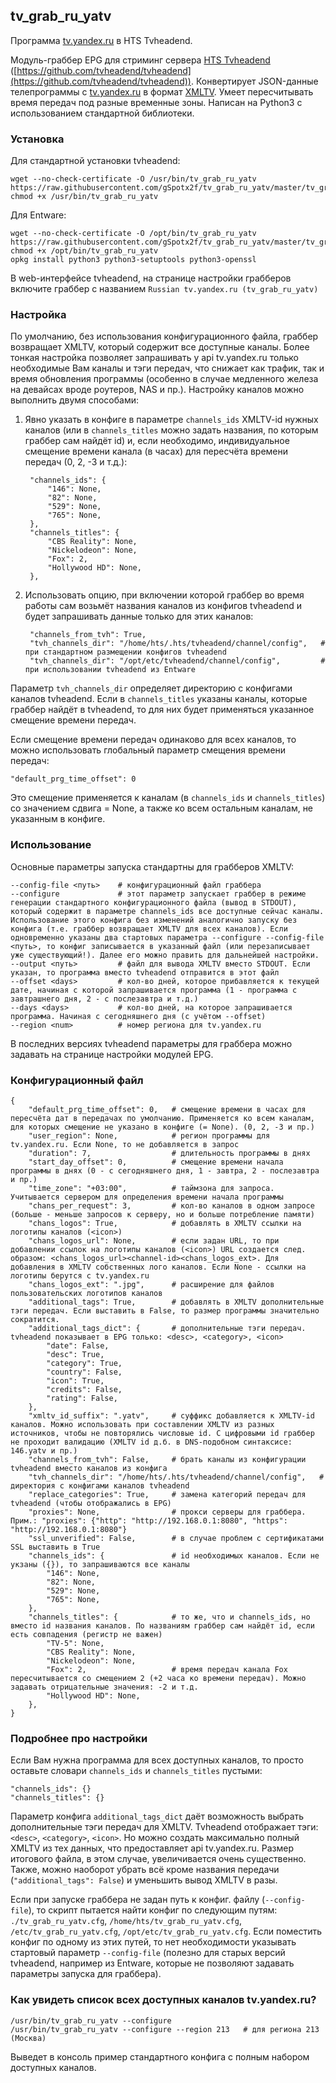## tv_grab_ru_yatv

Программа [tv.yandex.ru](https://tv.yandex.ru) в HTS Tvheadend.

Модуль-граббер EPG для стриминг сервера [HTS Tvheadend](https://tvheadend.org/) ([https://github.com/tvheadend/tvheadend](https://github.com/tvheadend/tvheadend)). Конвертирует JSON-данные телепрограммы с [tv.yandex.ru](https://tv.yandex.ru) в формат [XMLTV](http://xmltv.org). Умеет пересчитывать время передач под разные временные зоны. Написан на Python3 с использованием стандартной библиотеки.


### Установка

Для стандартной установки tvheadend:

    wget --no-check-certificate -O /usr/bin/tv_grab_ru_yatv https://raw.githubusercontent.com/gSpotx2f/tv_grab_ru_yatv/master/tv_grab_ru_yatv
    chmod +x /usr/bin/tv_grab_ru_yatv

Для Entware:

    wget --no-check-certificate -O /opt/bin/tv_grab_ru_yatv https://raw.githubusercontent.com/gSpotx2f/tv_grab_ru_yatv/master/tv_grab_ru_yatv
    chmod +x /opt/bin/tv_grab_ru_yatv
    opkg install python3 python3-setuptools python3-openssl

В web-интерфейсе tvheadend, на странице настройки грабберов включите граббер с названием `Russian tv.yandex.ru (tv_grab_ru_yatv)`


### Настройка

По умолчанию, без использования конфигурационного файла, граббер возвращает XMLTV, который содержит все доступные каналы. Более тонкая настройка позволяет запрашивать у api tv.yandex.ru только необходимые Вам каналы и тэги передач, что снижает как трафик, так и время обновления программы (особенно в случае медленного железа на девайсах вроде роутеров, NAS и пр.). Настройку каналов можно выполнить двумя способами:

1. Явно указать в конфиге в параметре `channels_ids` XMLTV-id нужных каналов (или в `channels_titles` можно задать названия, по которым граббер сам найдёт id) и, если необходимо, индивидуальное смещение времени канала (в часах) для пересчёта времени передач (0, 2, -3 и т.д.):

        "channels_ids": {
            "146": None,
            "82": None,
            "529": None,
            "765": None,
        },
        "channels_titles": {
            "CBS Reality": None,
            "Nickelodeon": None,
            "Fox": 2,
            "Hollywood HD": None,
        },

2. Использовать опцию, при включении которой граббер во время работы сам возьмёт названия каналов из конфигов tvheadend и будет запрашивать данные только для этих каналов:

        "channels_from_tvh": True,
        "tvh_channels_dir": "/home/hts/.hts/tvheadend/channel/config",   # при стандартном размещении конфигов tvheadend
        "tvh_channels_dir": "/opt/etc/tvheadend/channel/config",         # при использовании tvheadend из Entware

Параметр `tvh_channels_dir` определяет директорию с конфигами каналов tvheadend. Если в `channels_titles` указаны каналы, которые граббер найдёт в tvheadend, то для них будет применяться указанное смещение времени передач.

Если смещение времени передач одинаково для всех каналов, то можно использовать глобальный параметр смещения времени передач:

    "default_prg_time_offset": 0

Это смещение применяется к каналам (в `channels_ids` и `channels_titles`) со значением сдвига = None, а также ко всем остальным каналам, не указанным в конфиге.


### Использование

Основные параметры запуска стандартны для грабберов XMLTV:

    --config-file <путь>    # конфигурационный файл граббера
    --configure             # этот параметр запускает граббер в режиме генерации стандартного конфигурационного файла (вывод в STDOUT), который содержит в параметре channels_ids все доступные сейчас каналы. Использование этого конфига без изменений аналогично запуску без конфига (т.е. граббер возвращает XMLTV для всех каналов). Если одновременно указаны два стартовых параметра --configure --config-file <путь>, то конфиг записывается в указанный файл (или перезаписывает уже существующий!). Далее его можно править для дальнейшей настройки.
    --output <путь>         # файл для вывода XMLTV вместо STDOUT. Если указан, то программа вместо tvheadend отправится в этот файл
    --offset <days>         # кол-во дней, которое прибавляется к текущей дате, начиная с которой запрашивается программа (1 - программа с завтрашнего дня, 2 - с послезавтра и т.д.)
    --days <days>           # кол-во дней, на которое запрашивается программа. Начиная с сегодняшнего дня (с учётом --offset)
    --region <num>          # номер региона для tv.yandex.ru

В последних версиях tvheadend параметры для граббера можно задавать на странице настройки модулей EPG.


### Конфигурационный файл

    {
        "default_prg_time_offset": 0,   # смещение времени в часах для пересчёта дат в передачах по умолчанию. Применяется ко всем каналам, для которых смещение не указано в конфиге (= None). (0, 2, -3 и пр.)
        "user_region": None,            # регион программы для tv.yandex.ru. Если None, то не добавляется в запрос
        "duration": 7,                  # длительность программы в днях
        "start_day_offset": 0,          # смещение времени начала программы в днях (0 - с сегодняшнего дня, 1 - завтра, 2 - послезавтра и пр.)
        "time_zone": "+03:00",          # таймзона для запроса. Учитывается сервером для определения времени начала программы
        "chans_per_request": 3,         # кол-во каналов в одном запросе (больше - меньше запросов к серверу, но и больше потребление памяти)
        "chans_logos": True,            # добавлять в XMLTV ссылки на логотипы каналов (<icon>)
        "chans_logos_url": None,        # если задан URL, то при добавлении ссылок на логотипы каналов (<icon>) URL создается след. образом: <chans_logos_url><channel-id><chans_logos_ext>. Для добавления в XMLTV собственных лого каналов. Если None - ссылки на логотипы берутся с tv.yandex.ru
        "chans_logos_ext": ".jpg",      # расширение для файлов пользовательских логотипов каналов
        "additional_tags": True,        # добавлять в XMLTV дополнительные тэги передач. Если выставить в False, то размер программы значительно сократится.
        "additional_tags_dict": {       # дополнительные тэги передач. tvheadend показывает в EPG только: <desc>, <category>, <icon>
            "date": False,
            "desc": True,
            "category": True,
            "country": False,
            "icon": True,
            "credits": False,
            "rating": False,
        },
        "xmltv_id_suffix": ".yatv",     # суффикс добавляется к XMLTV-id каналов. Можно использовать при составлении XMLTV из разных источников, чтобы не повторялись числовые id. C цифровыми id граббер не проходит валидацию (XMLTV id д.б. в DNS-подобном синтаксисе: 146.yatv и пр.)
        "channels_from_tvh": False,     # брать каналы из конфигурации tvheadend вместо каналов из конфига
        "tvh_channels_dir": "/home/hts/.hts/tvheadend/channel/config",   # директория с конфигами каналов tvheadend
        "replace_categories": True,     # замена категорий передач для tvheadend (чтобы отображались в EPG)
        "proxies": None,                # прокси серверы для граббера. Прим.: "proxies": {"http": "http://192.168.0.1:8080", "https": "http://192.168.0.1:8080"}
        "ssl_unverified": False,        # в случае проблем с сертификатами SSL выставить в True
        "channels_ids": {               # id необходимых каналов. Если не укзаны ({}), то запрашиваются все каналы
            "146": None,
            "82": None,
            "529": None,
            "765": None,
        },
        "channels_titles": {            # то же, что и channels_ids, но вместо id названия каналов. По названиям граббер сам найдёт id, если есть совпадения (регистр не важен)
            "TV-5": None,
            "CBS Reality": None,
            "Nickelodeon": None,
            "Fox": 2,                   # время передач канала Fox пересчитывается со смещением 2 (+2 часа ко времени передач). Можно задавать отрицательные значения: -2 и т.д.
            "Hollywood HD": None,
        },
    }


### Подробнее про настройки

Если Вам нужна программа для всех доступных каналов, то просто оставьте словари `channels_ids` и `channels_titles` пустыми:

    "channels_ids": {}
    "channels_titles": {}

Параметр конфига `additional_tags_dict` даёт возможность выбрать дополнительные тэги передач для XMLTV. Tvheadend отображает тэги: `<desc>`, `<category>`, `<icon>`. Но можно создать максимально полный XMLTV из тех данных, что предоставляет api tv.yandex.ru. Размер итогового файла, в этом случае, увеличивается очень существенно. Также, можно наоборот убрать всё кроме названия передачи (`"additional_tags": False`) и уменьшить вывод XMLTV в разы.

Если при запуске граббера не задан путь к конфиг. файлу (`--config-file`), то скрипт пытается найти конфиг по следующим путям: `./tv_grab_ru_yatv.cfg`, `/home/hts/tv_grab_ru_yatv.cfg`, `/etc/tv_grab_ru_yatv.cfg`, `/opt/etc/tv_grab_ru_yatv.cfg`. Если поместить конфиг по одному из этих путей, то нет необходимости указывать стартовый параметр `--config-file` (полезно для старых версий tvheadend, например из Entware, которые не позволяют задавать параметры запуска для граббера).


### Как увидеть список всех доступных каналов tv.yandex.ru?

    /usr/bin/tv_grab_ru_yatv --configure
    /usr/bin/tv_grab_ru_yatv --configure --region 213   # для региона 213 (Москва)

Выведет в консоль пример стандартного конфига с полным набором доступных каналов.




